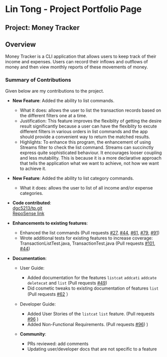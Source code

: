 # Lin Tong - Project Portfolio Page


## Project: Money Tracker

## Overview
Money Tracker is a CLI application that allows users to keep track of their income and expenses. Users can record their inflows and outflows of money and then view monthly reports of these movements of money.



### Summary of Contributions
Given below are my contributions to the project.

* **New Feature**: Added the ability to list commands.
  * What it does: allows the user to list the transaction records based on the different filters one at a time.
  * Justification: This feature improves the flexiblity of getting the desire result significantly because a user can have the flexiblity to excute different filters in various orders in list commands and the app should provide a convenient way to return the matched results.
  * Highlights: To enhance this program, the enhancement of using Streams filter to check the list command. Streams can succinctly express quite sophisticated behaviour. It encourages looser coupling and less mutability. This is because it is a more declarative approach that tells the application what we want to achieve, not how we want to achieve it. 
 

* **New Feature**: Added the ability to list category commands.
  * What it does: allows the user to list of all income and/or expense categories.


* **Code contributed**:   
[dgc5213/tp.git](https://github.com/dgc5213/tp.git) <br>
[RepoSense link](https://nus-tic4001-ay2021s1.github.io/tp-dashboard/#breakdown=true&search=dgc5213&sort=groupTitle&sortWithin=title&since=2020-08-14&timeframe=commit&mergegroup=&groupSelect=groupByRepos&checkedFileTypes=docs~functional-code~test-code~other&tabOpen=true&tabType=zoom&zA=dgc5213&zR=AY2021S1-TIC4001-2%2Ftp%5Bmaster%5D&zACS=284.875&zS=2020-08-14&zFS=dgc5213&zU=2020-11-04&zMG=false&zFTF=commit&zFGS=groupByRepos&zFR=false)

* **Enhancements to existing features**:
  * Enhanced the list commands (Pull requests [\#27](https://github.com/AY2021S1-TIC4001-2/tp/pull/27/files), [\#44](https://github.com/AY2021S1-TIC4001-2/tp/pull/44/files), [\#61](https://github.com/AY2021S1-TIC4001-2/tp/pull/61/files), [\#79](https://github.com/AY2021S1-TIC4001-2/tp/pull/79/files), [\#91](https://github.com/AY2021S1-TIC4001-2/tp/pull/91/files))
  * Wrote additional tests for existing features to increase coverage: TransactionListTest.java, TransactionTest.java (Pull requests [\#101](https://github.com/AY2021S1-TIC4001-2/tp/pull/101/files), [\#44](https://github.com/AY2021S1-TIC4001-2/tp/pull/44/files))


* **Documentation**:
  * User Guide:
    * Added documentation for the features `listcat` `addcati` `addcate` `deletecat` and `list`  (Pull requests [\#49](https://github.com/AY2021S1-TIC4001-2/tp/pull/49/files))
    * Did cosmetic tweaks to existing documentation of features `list`  (Pull requests [\#62](https://github.com/AY2021S1-TIC4001-2/tp/pull/62/files) ）
  * Developer Guide:
    * Added User Stories of the `listcat` `list` feature. (Pull requests [\#96](https://github.com/AY2021S1-TIC4001-2/tp/pull/96/files) )  
    * Added Non-Functional Requirements. (Pull requests [\#96](https://github.com/AY2021S1-TIC4001-2/tp/pull/96/files)) )


   * **Community**:
     * PRs reviewed: add comments
     * Updating user/developer docs that are not specific to a feature


